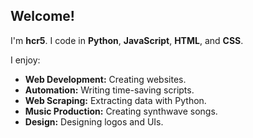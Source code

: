 ## Welcome!

I'm **hcr5**. I code in **Python**, **JavaScript**, **HTML**, and **CSS**.

I enjoy:
- **Web Development:** Creating websites.
- **Automation:** Writing time-saving scripts.
- **Web Scraping:** Extracting data with Python.
- **Music Production:** Creating synthwave songs.
- **Design:** Designing logos and UIs.
